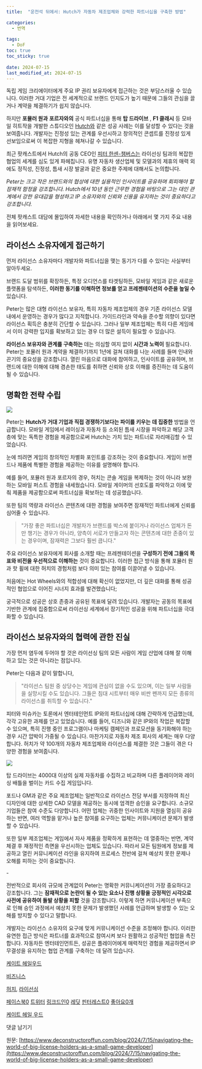 ```yaml
---
title:  "운전석 뒤에서: Hutch가 자동차 제조업체와 강력한 파트너십을 구축한 방법"

categories:
  - 번역
  
tags:
  - DoF
toc: true
toc_sticky: true
 
date: 2024-07-15
last_modified_at: 2024-07-15
---
```

독립 게임 크리에이터에게 주요 IP 권리 보유자에게 접근하는 것은 부담스러울 수 있습니다. 이러한 거대 기업은 전 세계적으로 브랜드 인지도가 높기 때문에 그들의 관심을 끌거나 계약을 체결하기가 쉽지 않습니다.

하지만 **포뮬러 원과** **포르자와의** 공식 파트너십을 통해 **탑 드라이브** , **F1 클래시** 등 모바일 히트작을 개발한 스튜디오인 [Hutch와](https://www.hutch.io/) 같은 성공 사례는 이를 달성할 수 있다는 것을 보여줍니다. 개발자는 진정성 있는 관계를 우선시하고 창의적인 콘셉트를 진정성 있게 선보임으로써 이 복잡한 지형을 헤쳐나갈 수 있습니다.

최근 팟캐스트에서 Hutch의 공동 CEO인 [피터 한센-챔버스는](https://www.linkedin.com/in/peterwhc/) 라이선싱 팀과의 복잡한 협업의 세계를 심도 있게 파헤칩니다. 유명 자동차 생산업체 및 모델과의 제휴의 매력 외에도 정직성, 진정성, 틈새 시장 발굴과 같은 중요한 주제에 대해서도 논의합니다.

_Peter는 크고 작은 브랜드와의 협상에 대한 실용적인 인사이트를 공유하며 회피해야 할 잠재적 함정을 강조합니다. Hutch에서 10년 동안 근무한 경험을 바탕으로 그는 대인 관계에서 강한 유대감을 형성하고 IP 소유자와의 신뢰와 신용을 유지하는 것이 중요하다고 강조합니다._

전체 팟캐스트 대담에 몰입하여 자세한 내용을 확인하거나 아래에서 몇 가지 주요 내용을 읽어보세요.

## 라이선스 소유자에게 접근하기

먼저 라이선스 소유자마다 개발자와 파트너십을 맺는 동기가 다를 수 있다는 사실부터 알아두세요.

브랜드 도달 범위를 확장하든, 특정 오디언스를 타겟팅하든, 모바일 게임과 같은 새로운 플랫폼을 탐색하든, **이러한 동기를 이해하면 정보를 얻고 프레젠테이션의 수준을 높일 수** 있습니다.

Peter는 많은 대형 라이선스 보유자, 특히 자동차 제조업체의 경우 기존 라이선스 모델 내에서 운영하는 경우가 많다고 지적합니다. 가이드라인과 약속을 준수할 의향이 있다면 라이선스 획득은 충분히 간단할 수 있습니다. 그러나 일부 제조업체는 특히 다른 게임에서 이미 강력한 입지를 확보하고 있는 경우 더 많은 설득이 필요할 수 있습니다.

**라이선스 보유자와 관계를 구축하는** 데는 의심할 여지 없이 **시간과 노력이** 필요합니다. Peter는 포뮬러 원과 계약을 체결하기까지 1년에 걸쳐 대화를 나눈 사례를 들며 인내와 끈기의 중요성을 강조합니다. 열린 마음으로 대화에 참여하고, 인사이트를 공유하며, 브랜드에 대한 이해에 대해 겸손한 태도를 취하면 신뢰와 상호 이해를 증진하는 데 도움이 될 수 있습니다.

## 명확한 전략 수립

![](https://images.squarespace-cdn.com/content/v1/58af450eb3db2b0582612f1d/97bdaa58-217f-47be-9d16-66299aae8aee/f1+clash+strategy.jpg)

Peter는 **Hutch가** **거대 기업과 직접 경쟁하기보다는 파이를 키우는** **데 집중한** 방법을 언급합니다. 모바일 게임에서 레이싱과 자동차 등 소외된 틈새 시장을 파악하고 해당 고객층에 맞는 독특한 경험을 제공함으로써 Hutch는 가치 있는 파트너로 자리매김할 수 있었습니다.

눈에 띄려면 게임의 창의적인 차별화 포인트를 강조하는 것이 중요합니다. 게임이 브랜드나 제품에 특별한 경험을 제공하는 이유를 설명해야 합니다.

예를 들어, 포뮬러 원과 포르자의 경우, 허치는 콘솔 게임을 복제하는 것이 아니라 보완하는 모바일 퍼스트 경험을 내세웠습니다. 모바일 게이머의 선호도를 파악하고 이에 맞춰 제품을 제공함으로써 파트너십을 확보하는 데 성공했습니다.

또한 팀의 역량과 라이선스 콘텐츠에 대한 경험을 보여주면 잠재적인 파트너에게 신뢰를 심어줄 수 있습니다.

> "가장 좋은 파트너십은 개발자가 브랜드를 박스에 붙이거나 라이선스 업체가 돈만 챙기는 경우가 아니라, 양측이 서로가 만들고자 하는 콘텐츠에 대한 존중이 있는 경우이며, 잠재력은 그보다 훨씬 큽니다."&nbsp;

주요 라이선스 보유자에게 회사를 소개할 때는 프레젠테이션을 **구성하기 전에 그들의 목표와 비전을 우선적으로 이해하는** 것이 중요합니다. 이러한 접근 방식을 통해 포뮬러 원과 핫 휠에 대한 허치의 경험처럼 보다 의미 있는 참여를 이끌어낼 수 있습니다.

처음에는 Hot Wheels와의 적합성에 대해 확신이 없었지만, 더 깊은 대화를 통해 성공적인 협업으로 이어진 시너지 효과를 발견했습니다;

궁극적으로 성공은 상호 존중과 공유된 목표에 달려 있습니다. 개발자는 공동의 목표에 기반한 관계에 집중함으로써 라이선싱 세계에서 장기적인 성공을 위해 파트너십을 극대화할 수 있습니다.

## 라이선스 보유자와의 협력에 관한 진실

가장 먼저 염두에 두어야 할 것은 라이선싱 팀의 모든 사람이 게임 산업에 대해 잘 이해하고 있는 것은 아니라는 점입니다.

Peter는 다음과 같이 말합니다,

> "라이선스 팀원 중 상당수는 게임에 관심이 없을 수도 있으며, 이는 일부 사람들을 실망시킬 수도 있습니다. 그들은 침대 시트부터 매우 비싼 펜까지 모든 종류의 라이선스를 취득할 수 있습니다."

피터와 미슈카는 토론에서 엔터테인먼트 IP와의 파트너십에 대해 간략하게 언급했는데, 각각 고유한 과제를 안고 있었습니다. 예를 들어, 디즈니와 같은 IP와의 작업은 복잡할 수 있으며, 특히 진행 중인 프로그램이나 마케팅 캠페인과 프로모션을 동기화해야 하는 경우 시간 압박이 가중될 수 있습니다. 마찬가지로 자동차 제조 회사의 세계는 매우 다양합니다. 허치가 약 100개의 자동차 제조업체와 라이선스를 체결한 것은 그들이 겪은 다양한 경험을 보여줍니다.

![](https://images.squarespace-cdn.com/content/v1/58af450eb3db2b0582612f1d/b6b4f19f-5def-4ab7-8cd1-739de039b571/top+drives3.jpg)

탑 드라이브는 4000대 이상의 실제 자동차를 수집하고 비교하며 다른 플레이어와 레이싱 배틀을 벌이는 카드 수집 게임입니다.

포드나 GM과 같은 주요 제조업체는 일반적으로 라이선스 전담 부서를 지정하여 최신 디자인에 대한 상세한 CAD 모델을 제공하는 동시에 엄격한 승인을 요구합니다. 소규모 기업들은 참여 수준도 다양합니다. 어떤 업체는 귀중한 인사이트와 지원을 열심히 공유하는 반면, 여러 역할을 맡거나 높은 참여를 요구하는 업체는 커뮤니케이션 문제가 발생할 수 있습니다.  
  
또한 일부 제조업체는 게임에서 자사 제품을 정확하게 표현하는 데 열중하는 반면, 계약 체결 후 재정적인 측면을 우선시하는 업체도 있습니다. 따라서 모든 팀원에게 정보를 제공하고 열린 커뮤니케이션 라인을 유지하여 프로세스 전반에 걸쳐 예상치 못한 문제나 오해를 피하는 것이 중요합니다.

\-

전반적으로 회사의 규모에 관계없이 Peter는 명확한 커뮤니케이션이 가장 중요하다고 강조합니다. 그는 **잠재적으로 논란이 될 수 있는 요소나 진행 상황을 긍정적인 시각으로 사전에 공유하여 돌발 상황을 피할** 것을 강조합니다. 이렇게 하면 커뮤니케이션 부족으로 인해 승인 과정에서 예상치 못한 문제가 발생했던 사례를 언급하며 발생할 수 있는 오해를 방지할 수 있다고 말합니다.

개발자는 라이선스 소유자의 요구에 맞게 커뮤니케이션 수준을 조정해야 합니다. 이러한 유연한 접근 방식은 파트너를 효과적으로 참여시켜 보다 원활하고 성공적인 협업을 촉진합니다. 자동차든 엔터테인먼트든, 성공은 플레이어에게 매력적인 경험을 제공하면서 IP 무결성을 유지하는 협업 관계를 구축하는 데 달려 있습니다.

[케이트 헤일우드](https://www.deconstructoroffun.com/blog?author=64fac051cc1f4641a7e24254)

[비즈니스](https://www.deconstructoroffun.com/blog/category/Business)

[허치](https://www.deconstructoroffun.com/blog/tag/Hutch), [라이선싱](https://www.deconstructoroffun.com/blog/tag/licensing)

[페이스북0](https://www.facebook.com/sharer/sharer.php?u=https%3A%2F%2Fwww.deconstructoroffun.com%2Fblog%2F2024%2F7%2F15%2Fnavigating-the-world-of-big-license-holders-as-a-small-game-developer) [트위터](https://twitter.com/intent/tweet?url=https%3A%2F%2Fwww.deconstructoroffun.com%2Fblog%2F2024%2F7%2F15%2Fnavigating-the-world-of-big-license-holders-as-a-small-game-developer&text=Breaking+into+the+world+of+big+IP+licenses+might+seem+like+an+uphill+battle+for+independent+game+...) [링크드인0](https://www.linkedin.com/shareArticle?mini=true&source=Deconstructor+of+Fun&summary=Breaking+into+the+world+of+big+IP+licenses+might+seem+like+an+uphill+battle+for+independent+game+...&url=https%3A%2F%2Fwww.deconstructoroffun.com%2Fblog%2F2024%2F7%2F15%2Fnavigating-the-world-of-big-license-holders-as-a-small-game-developer) [레딧](https://www.reddit.com/submit?url=https%3A%2F%2Fwww.deconstructoroffun.com%2Fblog%2F2024%2F7%2F15%2Fnavigating-the-world-of-big-license-holders-as-a-small-game-developer) [핀터레스트0](https://www.pinterest.com/pin/create/link/?description=Breaking+into+the+world+of+big+IP+licenses+might+seem+like+an+uphill+battle+for+independent+game+...&media=https://images.squarespace-cdn.com/content/v1/58af450eb3db2b0582612f1d/1721060252386-21QTBW7RB6LXLS90KDME/F1-Manager-wide.png&url=https%3A%2F%2Fwww.deconstructoroffun.com%2Fblog%2F2024%2F7%2F15%2Fnavigating-the-world-of-big-license-holders-as-a-small-game-developer) [좋아요0개](#)

[](https://www.deconstructoroffun.com/blog?author=64fac051cc1f4641a7e24254)

[케이트 헤일 우드](https://www.deconstructoroffun.com/blog?author=64fac051cc1f4641a7e24254)

댓글 남기기

원문: [https://www.deconstructoroffun.com/blog/2024/7/15/navigating-the-world-of-big-license-holders-as-a-small-game-developer](https://www.deconstructoroffun.com/blog/2024/7/15/navigating-the-world-of-big-license-holders-as-a-small-game-developer)